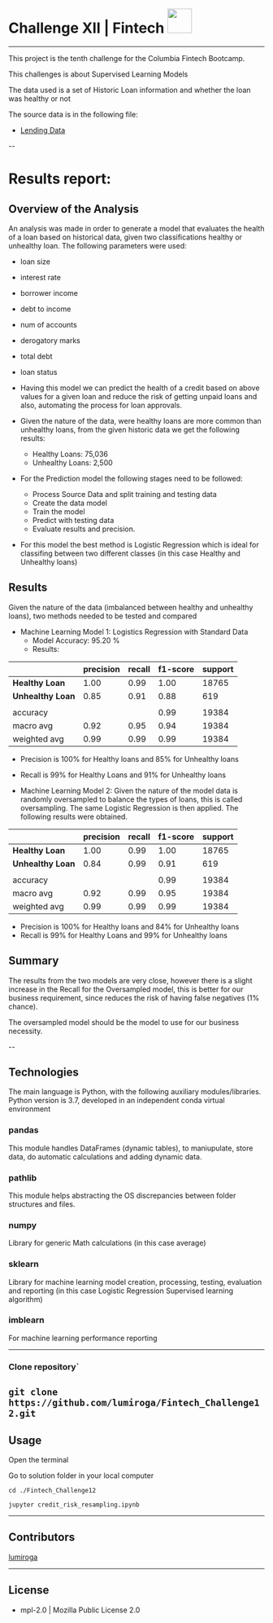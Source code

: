 # Challenge XII | Fintech <img src="https://instructure-uploads-pdx.s3.us-west-2.amazonaws.com/account_150420000000000001/attachments/590996/columbia.png" height="48" width="48">
---
This project is the tenth challenge for the Columbia Fintech Bootcamp.

This challenges is about  Supervised Learning Models

The data used is a set of Historic Loan information and whether the loan was healthy or not


The source data is in the following file: 
* [Lending Data](./Resources/lending_data.csv)

--

# Results report:

## Overview of the Analysis

An analysis was made in order to generate a model that evaluates the health of a loan based on historical data, given two classifications healthy or unhealthy loan. The following parameters were used:

* loan size
* interest rate
* borrower income
* debt to income
* num of accounts
* derogatory marks
* total debt
* loan status

* Having this model we can predict the health of a credit based on above values for a given loan and reduce the risk of getting unpaid loans and also, automating the process for loan approvals.

* Given the nature of the data, were healthy loans are more common than unhealthy loans, from the given historic data we get the following results:
  * Healthy Loans: 75,036
  * Unhealthy Loans: 2,500

* For the Prediction model the following stages need to be followed:
  * Process Source Data and split training and testing data
  * Create the data model
  * Train the model
  * Predict with testing data
  * Evaluate results and precision.

* For this model the best method is Logistic Regression which is ideal for classifing between two different classes (in this case Healthy and Unhealthy loans)


## Results

Given the nature of the data (imbalanced between healthy and unhealthy loans), two methods needed to be tested and compared

* Machine Learning Model 1: Logistics Regression with Standard Data
  * Model Accuracy: 95.20 % 
  * Results: 
<table class="tg">
<thead>
  <tr>
    <th class="tg-0pky"></th>
    <th class="tg-0pky"><span style="font-weight:bold"><b>precision</b></span></th>
    <th class="tg-0pky"><span style="font-weight:bold"><b>recall</b></span></th>
    <th class="tg-0pky"><span style="font-weight:bold"><b>f1-score</b></span></th>
    <th class="tg-0pky"><span style="font-weight:bold"><b>support</b></span></th>
  </tr>
</thead>
<tbody>
  <tr>
    <td class="tg-0pky"><span style="font-weight:bold"><b>Healthy Loan</b></span></td>
    <td class="tg-0pky">1.00</td>
    <td class="tg-0pky">0.99</td>
    <td class="tg-0pky">1.00</td>
    <td class="tg-0pky">18765</td>
  </tr>
  <tr>
    <td class="tg-0pky"><span style="font-weight:bold"><b>Unhealthy Loan</b></span></td>
    <td class="tg-0pky">0.85</td>
    <td class="tg-0pky">0.91</td>
    <td class="tg-0pky">0.88</td>
    <td class="tg-0pky">619</td>
  </tr>
  <tr>
    <td class="tg-0pky"></td>
    <td class="tg-0pky"></td>
    <td class="tg-0pky"></td>
    <td class="tg-0pky"></td>
    <td class="tg-0pky"></td>
  </tr>
  <tr>
    <td class="tg-0pky">accuracy</td>
    <td class="tg-0pky"></td>
    <td class="tg-0pky"></td>
    <td class="tg-0pky">0.99</td>
    <td class="tg-0pky">19384</td>
  </tr>
  <tr>
    <td class="tg-0pky">macro avg</td>
    <td class="tg-0pky">0.92</td>
    <td class="tg-0pky">0.95</td>
    <td class="tg-0pky">0.94</td>
    <td class="tg-0pky">19384</td>
  </tr>
  <tr>
    <td class="tg-0pky">weighted avg</td>
    <td class="tg-0pky">0.99</td>
    <td class="tg-0pky">0.99</td>
    <td class="tg-0pky">0.99</td>
    <td class="tg-0pky">19384</td>
  </tr>
</tbody>
</table>

  * Precision is 100% for Healthy loans and 85% for Unhealthy loans
  * Recall is 99% for Healthy Loans and 91% for Unhealthy loans


* Machine Learning Model 2: Given the nature of the model data is randomly oversampled to balance the types of loans, this is called oversampling. The same Logistic Regression is then applied. The following results were obtained.
<table class="tg">
<thead>
  <tr>
    <th class="tg-0pky"></th>
    <th class="tg-0pky"><span style="font-weight:bold"><b>precision</b></span></th>
    <th class="tg-0pky"><span style="font-weight:bold"><b>recall</b></span></th>
    <th class="tg-0pky"><span style="font-weight:bold"><b>f1-score</b></span></th>
    <th class="tg-0pky"><span style="font-weight:bold"><b>support</b></span></th>
  </tr>
</thead>
<tbody>
  <tr>
    <td class="tg-0pky"><span style="font-weight:bold"><b>Healthy Loan</b></span></td>
    <td class="tg-0pky">1.00</td>
    <td class="tg-0pky">0.99</td>
    <td class="tg-0pky">1.00</td>
    <td class="tg-0pky">18765</td>
  </tr>
  <tr>
    <td class="tg-0pky"><span style="font-weight:bold"><b>Unhealthy Loan</b></span></td>
    <td class="tg-0pky">0.84</td>
    <td class="tg-0pky">0.99</td>
    <td class="tg-0pky">0.91</td>
    <td class="tg-0pky">619</td>
  </tr>
  <tr>
    <td class="tg-0pky"></td>
    <td class="tg-0pky"></td>
    <td class="tg-0pky"></td>
    <td class="tg-0pky"></td>
    <td class="tg-0pky"></td>
  </tr>
  <tr>
    <td class="tg-0pky">accuracy</td>
    <td class="tg-0pky"></td>
    <td class="tg-0pky"></td>
    <td class="tg-0pky">0.99</td>
    <td class="tg-0pky">19384</td>
  </tr>
  <tr>
    <td class="tg-0pky">macro avg</td>
    <td class="tg-0pky">0.92</td>
    <td class="tg-0pky">0.99</td>
    <td class="tg-0pky">0.95</td>
    <td class="tg-0pky">19384</td>
  </tr>
  <tr>
    <td class="tg-0pky">weighted avg</td>
    <td class="tg-0pky">0.99</td>
    <td class="tg-0pky">0.99</td>
    <td class="tg-0pky">0.99</td>
    <td class="tg-0pky">19384</td>
  </tr>
</tbody>
</table>

  * Precision is 100% for Healthy loans and 84% for Unhealthy loans
  * Recall is 99% for Healthy Loans and 99% for Unhealthy loans

## Summary

The results from the two models are very close, however there is a slight increase in the Recall for the Oversampled model, this is better for our business requirement, since reduces the risk of having false negatives (1% chance).

The oversampled model should be the model to use for our business necessity.





--

## Technologies

The main language is Python, with the following auxiliary modules/libraries.
Python version is 3.7, developed in an independent conda virtual environment

### pandas
This module handles DataFrames (dynamic tables), to maniupulate, store data, do automatic calculations and adding dynamic data.

### pathlib
This module helps abstracting the OS discrepancies between folder structures and files.

### numpy
Library for generic Math calculations (in this case average)

### sklearn

Library for machine learning model creation, processing, testing, evaluation and reporting (in this case Logistic Regression Supervised learning algorithm)

### imblearn

For machine learning performance reporting

---


### Clone repository`
`git clone https://github.com/lumiroga/Fintech_Challenge12.git`
---

## Usage

Open the terminal

Go to solution folder in your local computer

`cd ./Fintech_Challenge12`

`jupyter credit_risk_resampling.ipynb`


---

## Contributors

[lumiroga](https://github.com/lumiroga)

---

## License

* mpl-2.0 | Mozilla Public License 2.0